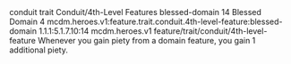 <ability>
  <metadata>
    <class>conduit</class>
    <feature_type>trait</feature_type>
    <file_dpath>Conduit/4th-Level Features</file_dpath>
    <item_id>blessed-domain</item_id>
    <item_index>14</item_index>
    <item_name>Blessed Domain</item_name>
    <level>4</level>
    <scc>mcdm.heroes.v1:feature.trait.conduit.4th-level-feature:blessed-domain</scc>
    <scdc>1.1.1:5.1.7.10:14</scdc>
    <source>mcdm.heroes.v1</source>
    <type>feature/trait/conduit/4th-level-feature</type>
  </metadata>
  <effects>
    <effect type="mundane">Whenever you gain piety from a domain feature, you gain 1 additional piety.</effect>
  </effects>
</ability>
